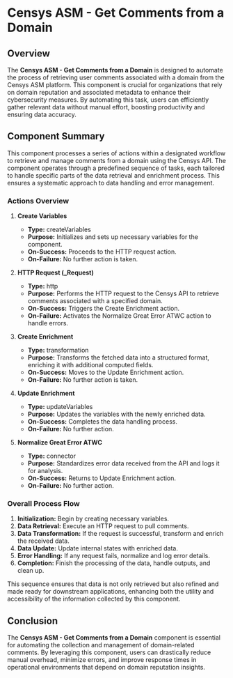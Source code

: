 # Censys ASM - Get Comments from a Domain

## Overview

The **Censys ASM - Get Comments from a Domain** is designed to automate the process of retrieving user comments associated with a domain from the Censys ASM platform. This component is crucial for organizations that rely on domain reputation and associated metadata to enhance their cybersecurity measures. By automating this task, users can efficiently gather relevant data without manual effort, boosting productivity and ensuring data accuracy.

## Component Summary

This component processes a series of actions within a designated workflow to retrieve and manage comments from a domain using the Censys API. The component operates through a predefined sequence of tasks, each tailored to handle specific parts of the data retrieval and enrichment process. This ensures a systematic approach to data handling and error management.

### Actions Overview

1. **Create Variables**
   - **Type:** createVariables
   - **Purpose:** Initializes and sets up necessary variables for the component.
   - **On-Success:** Proceeds to the HTTP request action.
   - **On-Failure:** No further action is taken.
  
2. **HTTP Request (_Request)**
   - **Type:** http
   - **Purpose:** Performs the HTTP request to the Censys API to retrieve comments associated with a specified domain.
   - **On-Success:** Triggers the Create Enrichment action.
   - **On-Failure:** Activates the Normalize Great Error ATWC action to handle errors.

3. **Create Enrichment**
   - **Type:** transformation
   - **Purpose:** Transforms the fetched data into a structured format, enriching it with additional computed fields.
   - **On-Success:** Moves to the Update Enrichment action.
   - **On-Failure:** No further action is taken.

4. **Update Enrichment**
   - **Type:** updateVariables
   - **Purpose:** Updates the variables with the newly enriched data.
   - **On-Success:** Completes the data handling process.
   - **On-Failure:** No further action.

5. **Normalize Great Error ATWC**
   - **Type:** connector
   - **Purpose:** Standardizes error data received from the API and logs it for analysis.
   - **On-Success:** Returns to Update Enrichment action.
   - **On-Failure:** No further action.

### Overall Process Flow

1. **Initialization:** Begin by creating necessary variables.
2. **Data Retrieval:** Execute an HTTP request to pull comments.
3. **Data Transformation:** If the request is successful, transform and enrich the received data.
4. **Data Update:** Update internal states with enriched data.
5. **Error Handling:** If any request fails, normalize and log error details.
6. **Completion:** Finish the processing of the data, handle outputs, and clean up.

This sequence ensures that data is not only retrieved but also refined and made ready for downstream applications, enhancing both the utility and accessibility of the information collected by this component.

## Conclusion

The **Censys ASM - Get Comments from a Domain** component is essential for automating the collection and management of domain-related comments. By leveraging this component, users can drastically reduce manual overhead, minimize errors, and improve response times in operational environments that depend on domain reputation insights.

